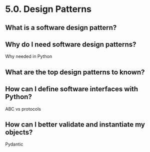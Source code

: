 # 5.0. Design Patterns

## What is a software design pattern?

## Why do I need software design patterns?

Why needed in Python

## What are the top design patterns to known?

## How can I define software interfaces with Python?

ABC vs protocols

## How can I better validate and instantiate my objects?

Pydantic